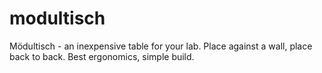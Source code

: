 modultisch
==========

Mödultisch - an inexpensive table for your lab. Place against a wall, place back to back. Best ergonomics, simple build.
